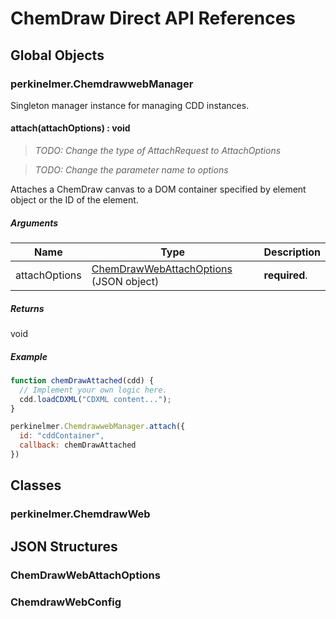# ChemDraw Direct API References

## Global Objects
### perkinelmer.ChemdrawwebManager
Singleton manager instance for managing CDD instances.

#### attach(attachOptions) : void
> _TODO: Change the type of AttachRequest to AttachOptions_

> _TODO: Change the parameter name to options_

Attaches a ChemDraw canvas to a DOM container specified by element object or the ID of the element.

##### Arguments
Name|Type|Description
----|----|----
attachOptions| [ChemDrawWebAttachOptions](#chemdrawwebattachoptions) (JSON object)|__required__.

##### Returns
void

##### Example
```javascript
function chemDrawAttached(cdd) {
  // Implement your own logic here.
  cdd.loadCDXML("CDXML content...");
}

perkinelmer.ChemdrawwebManager.attach({
  id: "cddContainer",
  callback: chemDrawAttached
})
```

## Classes
### perkinelmer.ChemdrawWeb

## JSON Structures
### ChemDrawWebAttachOptions
### ChemdrawWebConfig

